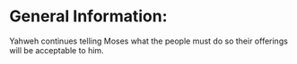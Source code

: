 # General Information:

Yahweh continues telling Moses what the people must do so their offerings will be acceptable to him.